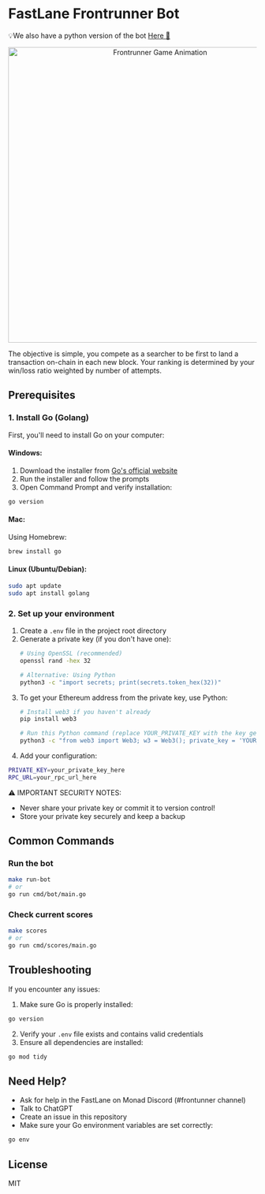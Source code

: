 # FastLane Frontrunner Bot

💡We also have a python version of the bot [Here 🐍](https://github.com/FastLane-Labs/break-monad-frontrunner-bot-py)

<p align="center">
  <img src="frontrunner-gif.gif" alt="Frontrunner Game Animation" width="600">
</p>

The objective is simple, you compete as a searcher to be first to land a transaction on-chain in each new block.
Your ranking is determined by your win/loss ratio weighted by number of attempts.

## Prerequisites

### 1. Install Go (Golang)

First, you'll need to install Go on your computer:

#### Windows:
1. Download the installer from [Go's official website](https://golang.org/dl/)
2. Run the installer and follow the prompts
3. Open Command Prompt and verify installation:
```sh
go version
```

#### Mac:
Using Homebrew:
```sh
brew install go
```

#### Linux (Ubuntu/Debian):
```sh
sudo apt update
sudo apt install golang
```

### 2. Set up your environment

1. Create a `.env` file in the project root directory
2. Generate a private key (if you don't have one):
   ```sh
   # Using OpenSSL (recommended)
   openssl rand -hex 32
   
   # Alternative: Using Python
   python3 -c "import secrets; print(secrets.token_hex(32))"
   ```
3. To get your Ethereum address from the private key, use Python:
   ```sh
   # Install web3 if you haven't already
   pip install web3

   # Run this Python command (replace YOUR_PRIVATE_KEY with the key generated above)
   python3 -c "from web3 import Web3; w3 = Web3(); private_key = 'YOUR_PRIVATE_KEY'; account = w3.eth.account.from_key('0x' + private_key); print(f'Private key: {private_key}'); print(f'Public address: {account.address}')"
   ```
4. Add your configuration:
```sh
PRIVATE_KEY=your_private_key_here
RPC_URL=your_rpc_url_here
```

⚠️ IMPORTANT SECURITY NOTES:
- Never share your private key or commit it to version control!
- Store your private key securely and keep a backup

## Common Commands

### Run the bot
```sh
make run-bot
# or
go run cmd/bot/main.go
```

### Check current scores
```sh
make scores
# or
go run cmd/scores/main.go
```

## Troubleshooting

If you encounter any issues:

1. Make sure Go is properly installed:
```sh
go version
```

2. Verify your `.env` file exists and contains valid credentials
3. Ensure all dependencies are installed:
```sh
go mod tidy
```

## Need Help?

- Ask for help in the FastLane on Monad Discord (#frontunner channel)
- Talk to ChatGPT
- Create an issue in this repository
- Make sure your Go environment variables are set correctly:
```sh
go env
```

## License

MIT
